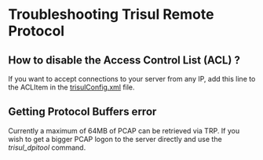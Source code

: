 # Troubleshooting Trisul Remote Protocol

## How to disable the Access Control List (ACL) ?

If you want to accept connections to your server from any IP, add this
line to the ACLItem in the
[trisulConfig.xml](/docs/ref/trisulconfig.html) file.

## Getting Protocol Buffers error

Currently a maximum of 64MB of PCAP can be retrieved via TRP. If you
wish to get a bigger PCAP logon to the server directly and use the
*trisul_dpitool* command.
